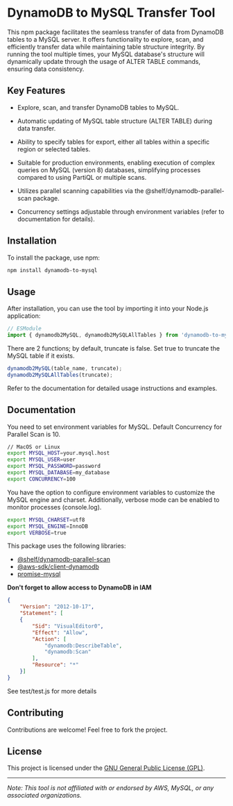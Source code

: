 # DynamoDB to MySQL Transfer Tool

This npm package facilitates the seamless transfer of data from DynamoDB tables to a MySQL server. It offers functionality to explore, scan, and efficiently transfer data while maintaining table structure integrity. By running the tool multiple times, your MySQL database's structure will dynamically update through the usage of ALTER TABLE commands, ensuring data consistency.

## Key Features

- Explore, scan, and transfer DynamoDB tables to MySQL.

- Automatic updating of MySQL table structure (ALTER TABLE) during data transfer.

- Ability to specify tables for export, either all tables within a specific region or selected tables.

- Suitable for production environments, enabling execution of complex queries on MySQL (version 8) databases, simplifying processes compared to using PartiQL or multiple scans.

- Utilizes parallel scanning capabilities via the @shelf/dynamodb-parallel-scan package.

- Concurrency settings adjustable through environment variables (refer to documentation for details).

## Installation

To install the package, use npm:

```bash
npm install dynamodb-to-mysql
```

## Usage

After installation, you can use the tool by importing it into your Node.js application:

```javascript
// ESModule
import { dynamodb2MySQL, dynamodb2MySQLAllTables } from 'dynamodb-to-mysql';
```
There are 2 functions; by default, truncate is false. Set true to truncate the MySQL table if it exists.
```javascript
dynamodb2MySQL(table_name, truncate);
dynamodb2MySQLAllTables(truncate);
```

Refer to the documentation for detailed usage instructions and examples.

## Documentation
You need to set environment variables for MySQL. Default Concurrency for Parallel Scan is 10.
```bash
// MacOS or Linux
export MYSQL_HOST=your.mysql.host
export MYSQL_USER=user
export MYSQL_PASSWORD=password
export MYSQL_DATABASE=my_database
export CONCURRENCY=100
```
You have the option to configure environment variables to customize the MySQL engine and charset. Additionally, verbose mode can be enabled to monitor processes (console.log).
```bash
export MYSQL_CHARSET=utf8
export MYSQL_ENGINE=InnoDB
export VERBOSE=true
```
This package uses the following libraries:
 
 - [@shelf/dynamodb-parallel-scan](https://github.com/shelfio/dynamodb-parallel-scan)
 - [@aws-sdk/client-dynamodb](https://www.npmjs.com/package/@aws-sdk/client-dynamodb)
 - [promise-mysql](https://www.npmjs.com/package/promise-mysql)

**Don't forget to allow access to DynamoDB in IAM**
```json
{
	"Version": "2012-10-17",
	"Statement": [
	{
		"Sid": "VisualEditor0",
		"Effect": "Allow",
		"Action": [
			"dynamodb:DescribeTable",
			"dynamodb:Scan"
		],
		"Resource": "*"
	}]
}
```

See test/test.js for more details

## Contributing

Contributions are welcome! Feel free to fork the project.

## License

This project is licensed under the [GNU General Public License (GPL)](https://www.gnu.org/licenses/gpl-3.0.html).

---

*Note: This tool is not affiliated with or endorsed by AWS, MySQL, or any associated organizations.*
